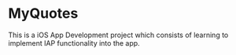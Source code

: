 # MyQuotes

This is a iOS App Development project which consists of learning to implement IAP functionality into the app.
